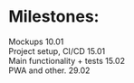 # Milestones:

Mockups 10.01  
Project setup, CI/CD 15.01  
Main functionality + tests 15.02  
PWA and other. 29.02  
